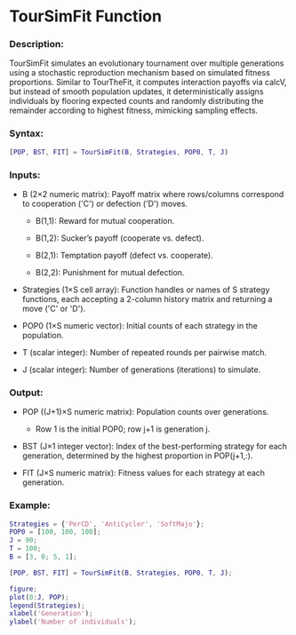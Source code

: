 # TourSimFit Function

### Description:

TourSimFit simulates an evolutionary tournament over multiple generations using a stochastic reproduction mechanism based on simulated fitness proportions. Similar to TourTheFit, it computes interaction payoffs via calcV, but instead of smooth population updates, it deterministically assigns individuals by flooring expected counts and randomly distributing the remainder according to highest fitness, mimicking sampling effects.

### Syntax:

```matlab
[POP, BST, FIT] = TourSimFit(B, Strategies, POP0, T, J)
```

### Inputs:

- B (2×2 numeric matrix): Payoff matrix where rows/columns correspond to cooperation ('C') or defection ('D') moves.

  - B(1,1): Reward for mutual cooperation.

  - B(1,2): Sucker’s payoff (cooperate vs. defect).

  - B(2,1): Temptation payoff (defect vs. cooperate).

  - B(2,2): Punishment for mutual defection.

- Strategies (1×S cell array): Function handles or names of S strategy functions, each accepting a 2-column history matrix and returning a move ('C' or 'D').

- POP0 (1×S numeric vector): Initial counts of each strategy in the population.

- T (scalar integer): Number of repeated rounds per pairwise match.

- J (scalar integer): Number of generations (iterations) to simulate.

### Output:

- POP ((J+1)×S numeric matrix): Population counts over generations.

  - Row 1 is the initial POP0; row j+1 is generation j.

- BST (J×1 integer vector): Index of the best-performing strategy for each generation, determined by the highest proportion in POP(j+1,:).

- FIT (J×S numeric matrix): Fitness values for each strategy at each generation.

### Example:

```matlab
Strategies = {'PerCD', 'AntiCycler', 'SoftMajo'};
POP0 = [100, 100, 100];
J = 90;
T = 100;
B = [3, 0; 5, 1];

[POP, BST, FIT] = TourSimFit(B, Strategies, POP0, T, J);

figure;
plot(0:J, POP);
legend(Strategies);
xlabel('Generation');
ylabel('Number of individuals');
```
